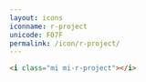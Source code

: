 ```yaml
---
layout: icons
iconname: r-project
unicode: F07F
permalink: /icon/r-project/
---
```


``` html
<i class="mi mi-r-project"></i>
```
